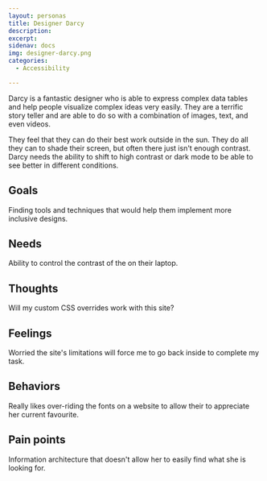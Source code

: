 ```yaml
---
layout: personas
title: Designer Darcy
description: 
excerpt: 
sidenav: docs
img: designer-darcy.png
categories:
  - Accessibility

---
```


Darcy is a fantastic designer who is able to express complex data tables and help people visualize complex ideas very easily. They are a terrific story teller and are able to do so with a combination of images, text, and even videos. 

They feel that they can do their best work outside in the sun. They do all they can to shade their screen, but often there just isn't enough contrast. Darcy needs the ability to shift to high contrast or dark mode to be able to see better in different conditions. 

## Goals
Finding tools and techniques that would help them implement more inclusive designs. 

## Needs
Ability to control the contrast of the on their laptop.

## Thoughts
Will my custom CSS overrides work with this site? 

## Feelings
Worried the site's limitations will force me to go back inside to complete my task. 

## Behaviors
Really likes over-riding the fonts on a website to allow their to appreciate her current favourite. 

## Pain points
Information architecture that doesn't allow her to easily find what she is looking for. 
